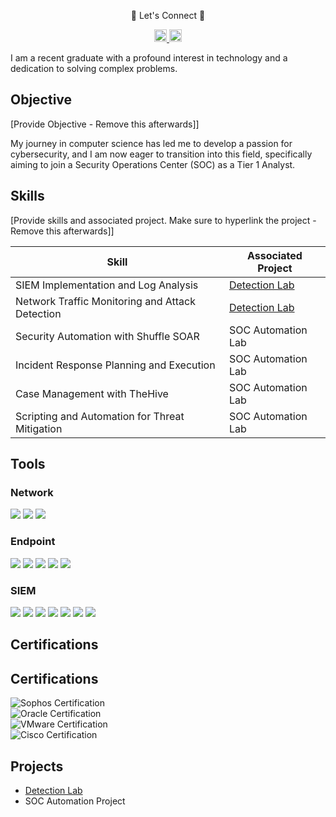 <p align="center">
📎 Let's Connect 📎
</p>
<p align="center">

  <a href="https://www.linkedin.com/in/dv1nc1">
    <img src="https://skillicons.dev/icons?i=linkedin" height="20px" width="20px" />
  </a>
  <a href="mailto:ranadavincent@gmail.com">
    <img src="https://skillicons.dev/icons?i=gmail" height="20px" width="20px" />
  </a>
</p>

I am a recent graduate with a profound interest in technology and a dedication to solving complex problems.

## Objective
[Provide Objective - Remove this afterwards]]

My journey in computer science has led me to develop a passion for cybersecurity, and I am now eager to transition into this field, specifically aiming to join a Security Operations Center (SOC) as a Tier 1 Analyst.

## Skills
[Provide skills and associated project. Make sure to hyperlink the project - Remove this afterwards]]

| Skill                                         | Associated Project         |
|-----------------------------------------------|----------------------------|
| SIEM Implementation and Log Analysis          | <a href="https://github.com/dvinci200570197/Detection-Lab/tree/main">Detection Lab</a>|
| Network Traffic Monitoring and Attack Detection | <a href="https://google.com">Detection Lab</a>|
| Security Automation with Shuffle SOAR         | SOC Automation Lab|
| Incident Response Planning and Execution      | SOC Automation Lab|
| Case Management with TheHive                  | SOC Automation Lab|
| Scripting and Automation for Threat Mitigation | SOC Automation Lab|

## Tools


### Network
<div>
    <img src="https://img.shields.io/badge/-Wireshark-1679A7?&style=for-the-badge&logo=Wireshark&logoColor=white" />
    <img src="https://img.shields.io/badge/-Suricata-EF3B2D?&style=for-the-badge&logo=Suricata&logoColor=white" />
    <img src="https://img.shields.io/badge/-Zeek-777BB4?&style=for-the-badge&logo=Zeek&logoColor=white" />
</div>

### Endpoint
<div>
  <img src="https://img.shields.io/badge/-Microsoft_Defender_for_Endpoint-00A4EF?&style=for-the-badge&logo=Microsoft&logoColor=white" />
  <img src="https://img.shields.io/badge/-Velociraptor-4B275F?&style=for-the-badge&logoColor=white" />
  <img src="https://img.shields.io/badge/-Sophos-003366?&style=for-the-badge&logoColor=white" />
  <img src="https://img.shields.io/badge/-SentinelOne-6C47FF?&style=for-the-badge&logoColor=white" />
  <img src="https://img.shields.io/badge/-Datto-2CAAE1?&style=for-the-badge&logoColor=white" />
</div>


### SIEM
<div>
  <img src="https://img.shields.io/badge/-Microsoft_Sentinel-0078D4?&style=for-the-badge&logo=Microsoft&logoColor=white" />
  <img src="https://img.shields.io/badge/-Splunk-000000?&style=for-the-badge&logo=Splunk&logoColor=white" />
  <img src="https://img.shields.io/badge/-Elastic-005571?&style=for-the-badge&logo=Elastic&logoColor=white" />
  <img src="https://img.shields.io/badge/-Sumo%20Logic-4000BF?&style=for-the-badge&logo=Sumo%20Logic&logoColor=white" />
  <img src="https://img.shields.io/badge/-Grafana-F46800?&style=for-the-badge&logo=Grafana&logoColor=white" />
  <img src="https://img.shields.io/badge/-PRTG%20Network%20Monitor-0094D8?&style=for-the-badge&logo=Paessler&logoColor=white" />
  <img src="https://img.shields.io/badge/-Arkime-800080?&style=for-the-badge&logoColor=white" />
</div>


## Certifications
 <div class="bg-white p-6 rounded-lg shadow-lg max-w-2xl w-full">
        <h2 class="text-2xl font-bold text-gray-800 mb-4 text-center">Certifications</h2>
        <div class="grid grid-cols-1 gap-4">
            <div class="flex items-center space-x-4">
                <img src="https://img.shields.io/badge/Sophos_Central_Architect_v5.0-FF0000?style=for-the-badge" alt="Sophos Certification" class="h-8">
                <span class="text-gray-700"></span>
            </div>
            <div class="flex items-center space-x-4">
                <img src="https://img.shields.io/badge/Oracle_Cloud_Architect-007ACC?style=for-the-badge" alt="Oracle Certification" class="h-8">
                <span class="text-gray-700"></span>
            </div>
            <div class="flex items-center space-x-4">
                <img src="https://img.shields.io/badge/VMware_VCP_DCV-4D4D4D?style=for-the-badge" alt="VMware Certification" class="h-8">
                <span class="text-gray-700"></span>
            </div>
            <div class="flex items-center space-x-4">
                <img src="https://img.shields.io/badge/Cisco_CCNA-000080?style=for-the-badge" alt="Cisco Certification" class="h-8">
                <span class="text-gray-700"></span>
            </div>
        </div>
    </div>





## Projects
- <a href="https://github.com/dvinci200570197/Detection-Lab/tree/main">Detection Lab</a>
- SOC Automation Project
